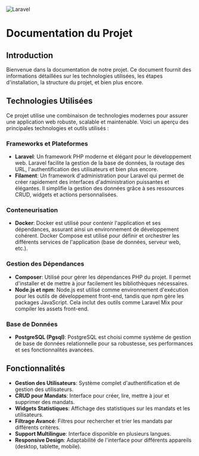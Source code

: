 ![Laravel](https://laravel.com/img/logotype.min.svg)

# Documentation du Projet

## Introduction

Bienvenue dans la documentation de notre projet. Ce document fournit des informations détaillées sur les technologies utilisées, les étapes d'installation, la structure du projet, et bien plus encore.

## Technologies Utilisées

Ce projet utilise une combinaison de technologies modernes pour assurer une application web robuste, scalable et maintenable. Voici un aperçu des principales technologies et outils utilisés :

### Frameworks et Plateformes

- **Laravel**: Un framework PHP moderne et élégant pour le développement web. Laravel facilite la gestion de la base de données, la routage des URL, l'authentification des utilisateurs et bien plus encore.
- **Filament**: Un framework d'administration pour Laravel qui permet de créer rapidement des interfaces d'administration puissantes et élégantes. Il simplifie la gestion des données grâce à ses ressources CRUD, widgets et actions personnalisées.

### Conteneurisation

- **Docker**: Docker est utilisé pour contenir l'application et ses dépendances, assurant ainsi un environnement de développement cohérent. Docker Compose est utilisé pour définir et orchestrer les différents services de l'application (base de données, serveur web, etc.).

### Gestion des Dépendances

- **Composer**: Utilisé pour gérer les dépendances PHP du projet. Il permet d'installer et de mettre à jour facilement les bibliothèques nécessaires.
- **Node.js et npm**: Node.js est utilisé comme environnement d'exécution pour les outils de développement front-end, tandis que npm gère les packages JavaScript. Cela inclut des outils comme Laravel Mix pour compiler les assets front-end.

### Base de Données

- **PostgreSQL (Pgsql)**: PostgreSQL est choisi comme système de gestion de base de données relationnelle pour sa robustesse, ses performances et ses fonctionnalités avancées.

## Fonctionnalités

- **Gestion des Utilisateurs**: Système complet d'authentification et de gestion des utilisateurs.
- **CRUD pour Mandats**: Interface pour créer, lire, mettre à jour et supprimer des mandats.
- **Widgets Statistiques**: Affichage des statistiques sur les mandats et les utilisateurs.
- **Filtrage Avancé**: Filtres pour rechercher et trier les mandats par différents critères.
- **Support Multilingue**: Interface disponible en plusieurs langues.
- **Responsive Design**: Adaptabilité de l'interface pour différents appareils (desktop, tablette, mobile).
